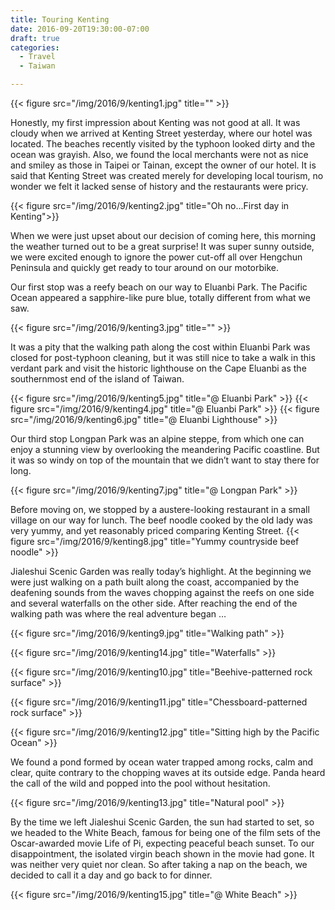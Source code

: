 ```yaml
---
title: Touring Kenting
date: 2016-09-20T19:30:00-07:00
draft: true
categories:
  - Travel
  - Taiwan

---
```

{{< figure src="/img/2016/9/kenting1.jpg" title="" >}}

Honestly, my first impression about Kenting was not good at all. It was cloudy when we arrived at Kenting Street yesterday, where our hotel was located. The beaches recently visited by the typhoon looked dirty and the ocean was grayish. Also, we found the local merchants were not as nice and smiley as those in Taipei or Tainan, except the owner of our hotel. It is said that Kenting Street was created merely for developing local tourism, no wonder we felt it lacked sense of history and the restaurants were pricy.

<!--more-->

{{< figure src="/img/2016/9/kenting2.jpg" title="Oh no...First day in Kenting">}}

When we were just upset about our decision of coming here, this morning the weather turned out to be a great surprise! It was super sunny outside, we were excited enough to ignore the power cut-off all over Hengchun Peninsula and quickly get ready to tour around on our motorbike.

Our first stop was a reefy beach on our way to Eluanbi Park. The Pacific Ocean appeared a sapphire-like pure blue, totally different from what we saw.

{{< figure src="/img/2016/9/kenting3.jpg" title="" >}}

It was a pity that the walking path along the cost within Eluanbi Park was closed for post-typhoon cleaning, but it was still nice to take a walk in this verdant park and visit the historic lighthouse on the Cape Eluanbi as the southernmost end of the island of Taiwan.

{{< figure src="/img/2016/9/kenting5.jpg" title="@ Eluanbi Park" >}}
{{< figure src="/img/2016/9/kenting4.jpg" title="@ Eluanbi Park" >}}
{{< figure src="/img/2016/9/kenting6.jpg" title="@ Eluanbi Lighthouse" >}}

Our third stop Longpan Park was an alpine steppe, from which one can enjoy a stunning view by overlooking the meandering Pacific coastline. But it was so windy on top of the mountain that we didn’t want to stay there for long.

{{< figure src="/img/2016/9/kenting7.jpg" title="@ Longpan Park" >}}


Before moving on, we stopped by a austere-looking restaurant in a small village on our way for lunch. The beef noodle cooked by the old lady was very yummy, and yet reasonably priced comparing Kenting Street.
{{< figure src="/img/2016/9/kenting8.jpg" title="Yummy countryside beef noodle" >}}

Jialeshui Scenic Garden was really today’s highlight. At the beginning we were just walking on a path built along the coast, accompanied by the deafening sounds from the waves chopping against the reefs on one side and several waterfalls on the other side. After reaching the end of the walking path was where the real adventure began …

{{< figure src="/img/2016/9/kenting9.jpg" title="Walking path" >}}

{{< figure src="/img/2016/9/kenting14.jpg" title="Waterfalls" >}}

{{< figure src="/img/2016/9/kenting10.jpg" title="Beehive-patterned rock surface" >}}

{{< figure src="/img/2016/9/kenting11.jpg" title="Chessboard-patterned rock surface" >}}

{{< figure src="/img/2016/9/kenting12.jpg" title="Sitting high by the Pacific Ocean" >}}

We found a pond formed by ocean water trapped among rocks, calm and clear, quite contrary to the chopping waves at its outside edge.  Panda heard the call of the wild and popped into the pool without hesitation.

{{< figure src="/img/2016/9/kenting13.jpg" title="Natural pool" >}}

By the time we left Jialeshui Scenic Garden, the sun had started to set, so we headed to the White Beach, famous for being one of the film sets of the Oscar-awarded movie Life of Pi, expecting peaceful beach sunset. To our disappointment, the isolated virgin beach shown in the movie had gone. It was neither very quiet nor clean. So after taking a nap on the beach, we decided to call it a day and go back to for dinner.

{{< figure src="/img/2016/9/kenting15.jpg" title="@ White Beach" >}}


<!--more-->
